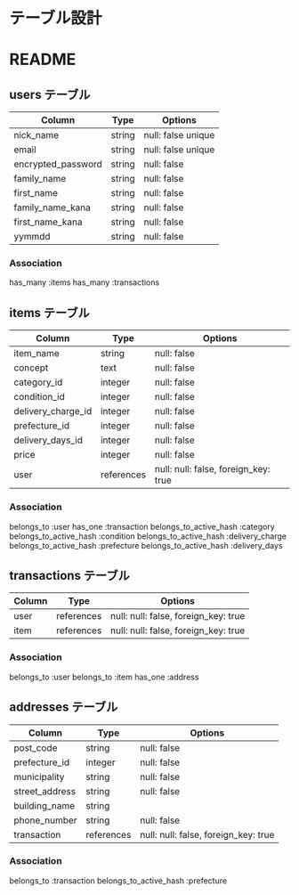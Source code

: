 # テーブル設計
# README

## users テーブル

| Column                  | Type   | Options            |
| ------------------      | ------ | -----------        |
| nick_name               | string | null: false unique |
| email                   | string | null: false unique |
| encrypted_password      | string | null: false        |
| family_name             | string | null: false        |
| first_name              | string | null: false        |
| family_name_kana        | string | null: false        |
| first_name_kana         | string | null: false        |
| yymmdd                  | string | null: false        |

### Association
has_many :items
has_many :transactions


## items テーブル

| Column               | Type       | Options                              |
| ------               | ------     | -------------------------------      |
| item_name            | string     | null: false                          |
| concept              | text       | null: false                          |
| category_id          | integer    | null: false                          |
| condition_id         | integer    | null: false                          |
| delivery_charge_id   | integer    | null: false                          |
| prefecture_id        | integer    | null: false                          |
| delivery_days_id     | integer    | null: false                          |
| price                | integer    | null: false                          |
| user                 | references | null: null: false, foreign_key: true |

### Association
belongs_to :user
has_one :transaction
belongs_to_active_hash :category
belongs_to_active_hash :condition
belongs_to_active_hash :delivery_charge
belongs_to_active_hash :prefecture
belongs_to_active_hash :delivery_days

## transactions テーブル

| Column               | Type       | Options                              |
| ------               | ------     | -------------------------------      |
| user                 | references | null: null: false, foreign_key: true |
| item                 | references | null: null: false, foreign_key: true |

### Association
belongs_to :user
belongs_to :item
has_one :address


## addresses テーブル

| Column               | Type       | Options                              |
| ------               | ------     | -------------------------------      |
| post_code            | string     | null: false                          |
| prefecture_id        | integer    | null: false                          |
| municipality         | string     | null: false                          |
| street_address       | string     | null: false                          |
| building_name        | string     |                                      |
| phone_number         | string     | null: false                          |
| transaction          | references | null: null: false, foreign_key: true |

### Association
belongs_to :transaction
belongs_to_active_hash :prefecture

